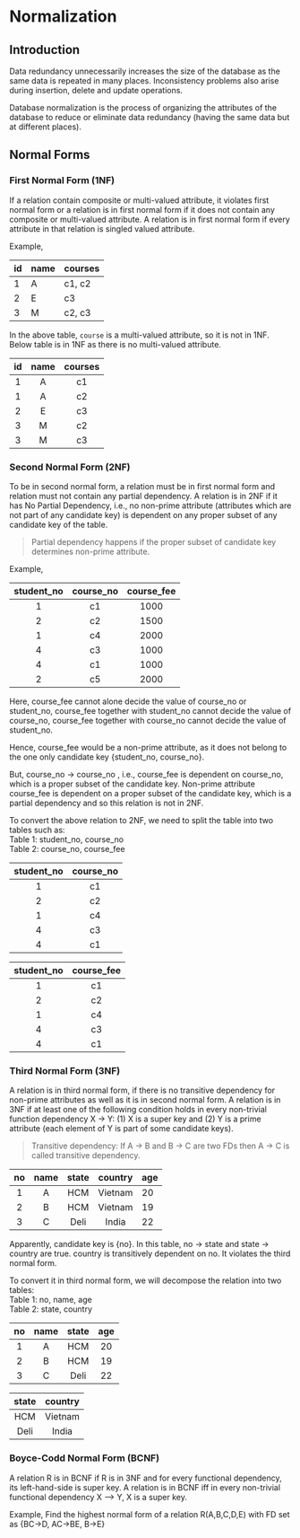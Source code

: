 # Normalization

## Introduction

Data redundancy unnecessarily increases the size of the database as the same data is repeated in many places. Inconsistency problems also arise during insertion, delete and update operations.

Database normalization is the process of organizing the attributes of the database to reduce or eliminate data redundancy (having the same data but at different places).

## Normal Forms

### First Normal Form (1NF)

If a relation contain composite or multi-valued attribute, it violates first normal form or a relation is in first normal form if it does not contain any composite or multi-valued attribute. A relation is in first normal form if every attribute in that relation is singled valued attribute.

Example,

| id | name | courses |
|----|------|---------|
| 1  | A    | c1, c2  |
| 2  | E    | c3      |
| 3  | M    | c2, c3  |

In the above table, `course` is a multi-valued attribute, so it is not in 1NF.
Below table is in 1NF as there is no multi-valued attribute.

| id  | name | courses |
|:---:|:----:|:-------:|
| 1   | A    | c1      |
| 1   | A    | c2      |
| 2   | E    | c3      |
| 3   | M    | c2      |
| 3   | M    | c3      |

### Second Normal Form (2NF)

To be in second normal form, a relation must be in first normal form and relation must not contain any partial dependency. A relation is in 2NF if it has No Partial Dependency, i.e., no non-prime attribute (attributes which are not part of any candidate key) is dependent on any proper subset of any candidate key of the table.
> Partial dependency happens if the proper subset of candidate key determines non-prime attribute.

Example, 

| student_no | course_no | course_fee |
|:----------:|:---------:|:----------:|
| 1          | c1        | 1000       |
| 2          | c2        | 1500       |
| 1          | c4        | 2000       |
| 4          | c3        | 1000       |
| 4          | c1        | 1000       |
| 2          | c5        | 2000       |

Here, course_fee cannot alone decide the value of course_no or student_no, course_fee together with student_no cannot decide the value of course_no, course_fee together with course_no cannot decide the value of student_no.

Hence, course_fee would be a non-prime attribute, as it does not belong to the one only candidate key {student_no, course_no}.

But, course_no → course_no , i.e., course_fee is dependent on course_no, which is a proper subset of the candidate key. Non-prime attribute course_fee is dependent on a proper subset of the candidate key, which is a partial dependency and so this relation is not in 2NF.

To convert the above relation to 2NF, we need to split the table into two tables such as:  
Table 1: student_no, course_no  
Table 2: course_no, course_fee  

| student_no | course_no |
|:----------:|:---------:|
| 1          | c1        |
| 2          | c2        |
| 1          | c4        |
| 4          | c3        |
| 4          | c1        |

| student_no | course_fee |
|:----------:|:-----------:|
| 1          | c1          |
| 2          | c2          |
| 1          | c4          |
| 4          | c3          |
| 4          | c1          |

### Third Normal Form (3NF)

A relation is in third normal form, if there is no transitive dependency for non-prime attributes as well as it is in second normal form. A relation is in 3NF if at least one of the following condition holds in every non-trivial function dependency X → Y: (1) X is a super key and (2) Y is a prime attribute (each element of Y is part of some candidate keys).

> Transitive dependency: If A → B and B → C are two FDs then A → C is called transitive dependency.

| no  | name | state | country | age |
|:---:|:----:|:-----:|:-------:|:----|
| 1   | A    | HCM   | Vietnam | 20  |
| 2   | B    | HCM   | Vietnam | 19  |
| 3   | C    | Deli  | India   | 22  |

Apparently, candidate key is {no}. In this table, no → state and state → country are true. country is transitively dependent on no. It violates the third normal form.

To convert it in third normal form, we will decompose the relation into two tables:  
Table 1: no, name, age  
Table 2: state, country  

| no  | name | state | age |
|:---:|:----:|:-----:|:---:|
| 1   | A    | HCM   | 20  |
| 2   | B    | HCM   | 19  |
| 3   | C    | Deli  | 22  |

| state | country |
|:-----:|:-------:|
| HCM   | Vietnam |
| Deli  | India   |

### Boyce-Codd Normal Form (BCNF)

A relation R is in BCNF if R is in 3NF and for every functional dependency, its left-hand-side is super key. A relation is in BCNF iff in every non-trivial functional dependency X –> Y, X is a super key.

Example, Find the highest normal form of a relation R(A,B,C,D,E) with FD set as {BC->D, AC->BE, B->E}

